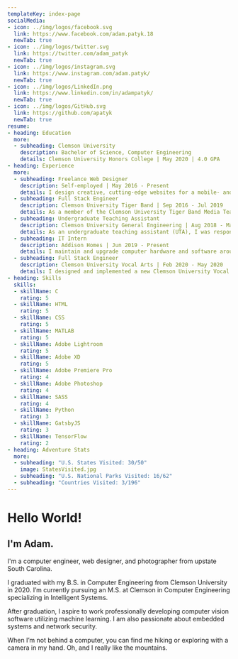 ```yaml
---
templateKey: index-page
socialMedia:
- icon: ../img/logos/facebook.svg
  link: https://www.facebook.com/adam.patyk.18
  newTab: true
- icon: ../img/logos/twitter.svg
  link: https://twitter.com/adam_patyk
  newTab: true
- icon: ../img/logos/instagram.svg
  link: https://www.instagram.com/adam.patyk/
  newTab: true
- icon: ../img/logos/LinkedIn.png
  link: https://www.linkedin.com/in/adampatyk/
  newTab: true
- icon: ../img/logos/GitHub.svg
  link: https://github.com/apatyk
  newTab: true
resume:
- heading: Education
  more:
  - subheading: Clemson University
    description: Bachelor of Science, Computer Engineering
    details: Clemson University Honors College | May 2020 | 4.0 GPA
- heading: Experience
  more:
  - subheading: Freelance Web Designer
    description: Self-employed | May 2016 - Present
    details: I design creative, cutting-edge websites for a mobile- and Internet-driven world. I've developed and launched websites for a variety of clients using everything from HTML5 and CSS3 written from scratch to Javascript and PHP to, most recently, ReactJS and Netlify CMS.
  - subheading: Full Stack Engineer
    description: Clemson University Tiger Band | Sep 2016 - Jul 2019
    details: As a member of the Clemson University Tiger Band Media Team, I designed and developed a completely new website for Tiger Band, Clemson University Drumline, and Clemson University Tiger Band Association (CUTBA) with 3 other students. We also worked continuously throughout this time on updates and improvements wherever possible.
  - subheading: Undergraduate Teaching Assistant
    description: Clemson University General Engineering | Aug 2018 - May 2020
    details: As an undergraduate teaching assistant (UTA), I was responsible for tutoring out-of-class hours as well as helping teach students MATLAB and assisting professors in the classroom environment.
  - subheading: IT Intern
    description: Addison Homes | Jun 2019 - Present
    details: I maintain and upgrade computer hardware and software around the office including network and security systems. I also optimize the use of technologies such as VpNs in new ways to increase the efficiency of day-to-day operations. My responsibilities also include thoroughly documenting any new IT procedures and aiding employees with problems and questions regarding technology.
  - subheading: Full Stack Engineer
    description: Clemson University Vocal Arts | Feb 2020 - May 2020
    details: I designed and implemented a new Clemson University Vocal Arts department website with a fellow student. This website was created using GatsbyJS and Netlify CMS to allow the administrators easy access to edit content all while making the website incredibly performant.
- heading: Skills
  skills:
  - skillName: C
    rating: 5
  - skillName: HTML
    rating: 5
  - skillName: CSS
    rating: 5
  - skillName: MATLAB
    rating: 5
  - skillName: Adobe Lightroom
    rating: 5
  - skillName: Adobe XD
    rating: 5
  - skillName: Adobe Premiere Pro
    rating: 4
  - skillName: Adobe Photoshop
    rating: 4
  - skillName: SASS
    rating: 4
  - skillName: Python
    rating: 3
  - skillName: GatsbyJS
    rating: 3
  - skillName: TensorFlow
    rating: 2
- heading: Adventure Stats
  more:
  - subheading: "U.S. States Visited: 30/50"
    image: StatesVisited.jpg
  - subheading: "U.S. National Parks Visited: 16/62"
  - subheading: "Countries Visited: 3/196"
---
```

# Hello World!

## I'm Adam.

I'm a computer engineer, web designer, and photographer from upstate South Carolina. 

I graduated with my B.S. in Computer Engineering from Clemson University in 2020.  I’m currently pursuing an M.S. at Clemson in Computer Engineering specializing in Intelligent Systems. 

After graduation, I aspire to work professionally developing computer vision software utilizing machine learning. I am also passionate about embedded systems and network security.

When I’m not behind a computer, you can find me hiking or exploring with a camera in my hand. Oh, and I really like the mountains.
